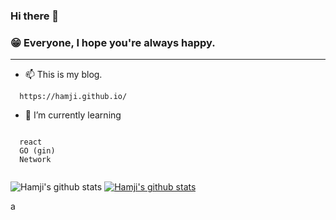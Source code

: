 ### Hi there 👋
### 😁 Everyone, I hope you're always happy.


---

- 📫 This is my blog. 

```
  https://hamji.github.io/
```


- 🌱 I’m currently learning
```

  react
  GO (gin)
  Network
  
```

![Hamji's github stats](https://github-readme-stats.vercel.app/api?username=Hamji&show_icons=true)
[![Hamji's github stats](https://github-readme-stats.vercel.app/api/top-langs/?username=Hamji&show_icons=true&hide_border=true&title_color=004386&icon_color=004386&layout=compact)](https://github.com/본인ID)

a

<!--
**Hamji/Hamji** is a ✨ _special_ ✨ repository because its `README.md` (this file) appears on your GitHub profile.

Here are some ideas to get you started:

- 🔭 I’m currently working on ...
- 🌱 I’m currently learning ...
- 👯 I’m looking to collaborate on ...
- 🤔 I’m looking for help with ...
- 💬 Ask me about ...
- 📫 How to reach me: ...
- 😄 Pronouns: ...
- ⚡ Fun fact: ...
-->
